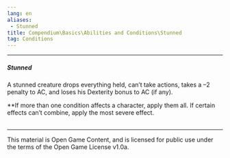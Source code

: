 ```yaml
---
lang: en
aliases:
 - Stunned
title: Compendium\Basics\Abilities and Conditions\Stunned
tag: Conditions
---
```


---
##### Stunned

A stunned creature drops everything held, can’t take actions, takes a –2 penalty to AC, and loses his Dexterity bonus to AC (if any).

**If more than one condition affects a character, apply them all. If certain effects can’t combine, apply the most severe effect.
<br><br>

---

This material is Open Game Content, and is licensed for public use under the terms of the Open Game License v1.0a.
